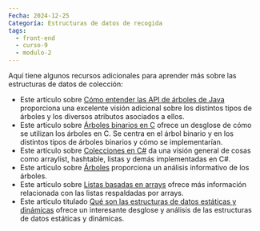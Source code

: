 ```yaml
---
Fecha: 2024-12-25
Categoría: Estructuras de datos de recogida
tags:
  - front-end
  - curso-9
  - modulo-2
---
```

Aquí tiene algunos recursos adicionales para aprender más sobre las estructuras de datos de colección:

- Este artículo sobre [Cómo entender las API de árboles de Java](https://www.developer.com/design/understanding-java-tree-apis/) proporciona una excelente visión adicional sobre los distintos tipos de árboles y los diversos atributos asociados a ellos.
- Este artículo sobre [Árboles binarios en C](https://data-flair.training/blogs/binary-tree-in-c/) ofrece un desglose de cómo se utilizan los árboles en C. Se centra en el árbol binario y en los distintos tipos de árboles binarios y cómo se implementarían.
- Este artículo sobre [Colecciones en C#](https://www.tutorialspoint.com/csharp/csharp_collections.htm) da una visión general de cosas como arraylist, hashtable, listas y demás implementadas en C#.
- Este artículo sobre [Árboles](https://isaaccomputerscience.org/concepts/dsa_datastruct_tree?examBoard=all&stage=all) proporciona un análisis informativo de los árboles.
- Este artículo sobre [Listas basadas en arrays](https://opendatastructures.org/ods-cpp/2_Array_Based_Lists.html) ofrece más información relacionada con las listas respaldadas por arrays.
- Este artículo titulado [Qué son las estructuras de datos estáticas y dinámicas](https://www.scaler.com/topics/static-and-dynamic-data-structure/) ofrece un interesante desglose y análisis de las estructuras de datos estáticas y dinámicas.